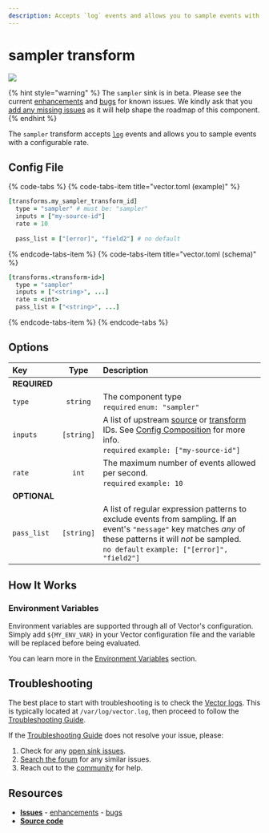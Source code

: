 ```yaml
---
description: Accepts `log` events and allows you to sample events with a configurable rate.
---
```


<!--
     THIS FILE IS AUTOOGENERATED!

     To make changes please edit the template located at:

     scripts/generate/templates/docs/usage/configuration/transforms/sampler.md.erb
-->

# sampler transform

![][images.sampler_transform]

{% hint style="warning" %}
The `sampler` sink is in beta. Please see the current
[enhancements][url.sampler_transform_enhancements] and
[bugs][url.sampler_transform_bugs] for known issues.
We kindly ask that you [add any missing issues][url.new_sampler_transform_issue]
as it will help shape the roadmap of this component.
{% endhint %}

The `sampler` transform accepts [`log`][docs.log_event] events and allows you to sample events with a configurable rate.

## Config File

{% code-tabs %}
{% code-tabs-item title="vector.toml (example)" %}
```coffeescript
[transforms.my_sampler_transform_id]
  type = "sampler" # must be: "sampler"
  inputs = ["my-source-id"]
  rate = 10
  
  pass_list = ["[error]", "field2"] # no default
```
{% endcode-tabs-item %}
{% code-tabs-item title="vector.toml (schema)" %}
```coffeescript
[transforms.<transform-id>]
  type = "sampler"
  inputs = ["<string>", ...]
  rate = <int>
  pass_list = ["<string>", ...]
```
{% endcode-tabs-item %}
{% endcode-tabs %}

## Options

| Key  | Type  | Description |
|:-----|:-----:|:------------|
| **REQUIRED** | | |
| `type` | `string` | The component type<br />`required` `enum: "sampler"` |
| `inputs` | `[string]` | A list of upstream [source][docs.sources] or [transform][docs.transforms] IDs. See [Config Composition][docs.config_composition] for more info.<br />`required` `example: ["my-source-id"]` |
| `rate` | `int` | The maximum number of events allowed per second.<br />`required` `example: 10` |
| **OPTIONAL** | | |
| `pass_list` | `[string]` | A list of regular expression patterns to exclude events from sampling. If an event's `"message"` key matches _any_ of these patterns it will _not_ be sampled.<br />`no default` `example: ["[error]", "field2"]` |

## How It Works

### Environment Variables

Environment variables are supported through all of Vector's configuration.
Simply add `${MY_ENV_VAR}` in your Vector configuration file and the variable
will be replaced before being evaluated.

You can learn more in the [Environment Variables][docs.configuration.environment-variables]
section.

## Troubleshooting

The best place to start with troubleshooting is to check the
[Vector logs][docs.monitoring_logs]. This is typically located at
`/var/log/vector.log`, then proceed to follow the
[Troubleshooting Guide][docs.troubleshooting].

If the [Troubleshooting Guide][docs.troubleshooting] does not resolve your
issue, please:

1. Check for any [open sink issues][url.sampler_transform_issues].
2. [Search the forum][url.search_forum] for any similar issues.
2. Reach out to the [community][url.community] for help.

## Resources

* [**Issues**][url.sampler_transform_issues] - [enhancements][url.sampler_transform_enhancements] - [bugs][url.sampler_transform_bugs]
* [**Source code**][url.sampler_transform_source]


[docs.config_composition]: ../../../usage/configuration/README.md#composition
[docs.configuration.environment-variables]: ../../../usage/configuration#environment-variables
[docs.log_event]: ../../../about/data-model.md#log
[docs.monitoring_logs]: ../../../usage/administration/monitoring.md#logs
[docs.sources]: ../../../usage/configuration/sources
[docs.transforms]: ../../../usage/configuration/transforms
[docs.troubleshooting]: ../../../usage/guides/troubleshooting.md
[images.sampler_transform]: ../../../assets/sampler-transform.svg
[url.community]: https://vector.dev/community
[url.new_sampler_transform_issue]: https://github.com/timberio/vector/issues/new?labels%5B%5D=Transform%3A+sampler
[url.sampler_transform_bugs]: https://github.com/timberio/vector/issues?q=is%3Aopen+is%3Aissue+label%3A%22Transform%3A+sampler%22+label%3A%22Type%3A+Bug%22
[url.sampler_transform_enhancements]: https://github.com/timberio/vector/issues?q=is%3Aopen+is%3Aissue+label%3A%22Transform%3A+sampler%22+label%3A%22Type%3A+Enhancement%22
[url.sampler_transform_issues]: https://github.com/timberio/vector/issues?q=is%3Aopen+is%3Aissue+label%3A%22Transform%3A+sampler%22
[url.sampler_transform_source]: https://github.com/timberio/vector/tree/master/src/transforms/sampler.rs
[url.search_forum]: https://forum.vector.dev/search?expanded=true
